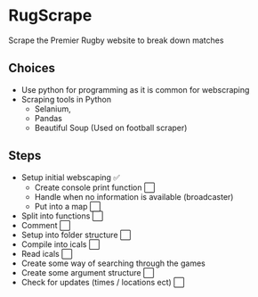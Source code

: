 # RugScrape
Scrape the Premier Rugby website to break down matches

## Choices
* Use python for programming as it is common for webscraping
* Scraping tools in Python
    * Selanium,
    * Pandas
    * Beautiful Soup (Used on football scraper)

## Steps
* Setup initial webscaping ✅
    * Create console print function ⬜
    * Handle when no information is available (broadcaster)
    * Put into a map ⬜
* Split into functions ⬜
* Comment ⬜
* Setup into folder structure ⬜
* Compile into icals ⬜
* Read icals ⬜
* Create some way of searching through the games
* Create some argument structure ⬜
* Check for updates (times / locations ect) ⬜